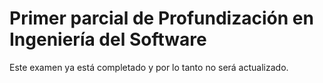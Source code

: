# Primer parcial de Profundización en Ingeniería del Software

Este examen ya está completado y por lo tanto no será actualizado.
